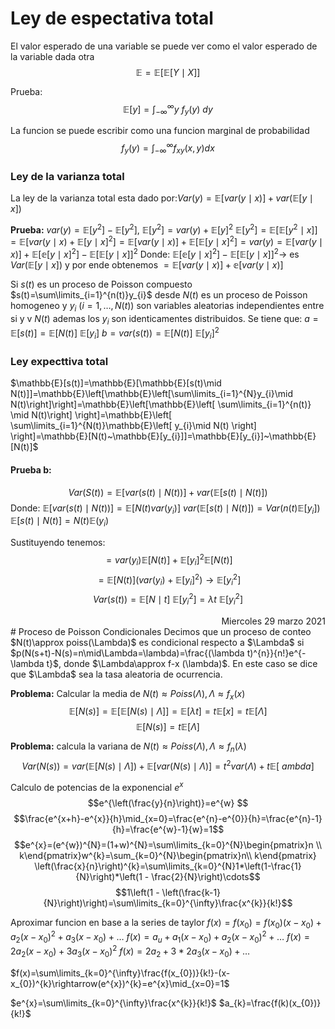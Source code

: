 # Ley de espectativa total
El valor esperado de una variable se puede ver como el valor esperado de la variable dada otra
$$\mathbb{E} = \mathbb{E}[\mathbb{E}[Y\mid X]]$$

Prueba:
$$\mathbb{E}[y] = \int_{-\infty} ^{\infty} y~f_{y}(y)~dy$$

La funcion se puede escribir como una funcion marginal de probabilidad
$$f_{y}(y)=\int_{-\infty} ^{\infty}f_{xy}(x,y )dx $$

### Ley de la varianza total
La ley de la varianza total esta dado por:$Var(y)=\mathbb{E}[var(y\mid x)] + var(\mathbb{E}[y\mid x])$ 

**Prueba:**
$var(y)=\mathbb{E}[y^{2}]-\mathbb{E}[y^{2}],~\mathbb{E}[y^{2}] =var(y)+\mathbb{E}[y]^{2}$
$\mathbb{E}[y^{2}]=\mathbb{E}[\mathbb{E}[y^{2}\mid x]]$ $=\mathbb{E}[var(y\mid x)+ \mathbb{E} [y\mid x] ^{2}]=\mathbb{E}[var(y\mid x)]+\mathbb{E} [\mathbb{E}[y\mid x]^{2}]=var(y)=\mathbb{E}[var(y\mid x)]+\mathbb{E}[\mathbb{e}[y\mid x]^{2}]-\mathbb{E}[\mathbb{E}[y\mid x]]^{2}$ 
Donde: $\mathbb{E}[\mathbb{e}[y\mid x]^{2}]-\mathbb{E}[\mathbb{E}[y\mid x]]^{2}\rightarrow$ es $Var(\mathbb{E}[y\mid x])$  y por ende obtenemos $=\mathbb{E}[var(y\mid x)]+\mathbb{e}[var(y\mid x)]$

Si $s(t)$ es un proceso de Poisson compuesto $s(t)=\sum\limits_{i=1}^{n(t)}y_{i}$ desde $N(t)$ es un proceso de Poisson homogeneo y $y_{i}~(i=1,\dots, N(t))$ son variables aleatorias independientes entre si y v $N(t)$ ademas los $y_{i}$ son identicamentes distribuidos.
Se tiene que:
$a=\mathbb{E}[s(t)]=\mathbb{E}[N(t)]~\mathbb{E}[y_{i}]$
$b= var(s(t))=\mathbb{E}[N(t)]~\mathbb{E}[y_{i}]^{2}$ 

### Ley expecttiva total
$\mathbb{E}[s(t)]=\mathbb{E}[\mathbb{E}[s(t)\mid N(t)]]=\mathbb{E}\left[\mathbb{E}\left[\sum\limits_{i=1}^{N}y_{i}\mid N(t)\right]\right]=\mathbb{E}\left[\mathbb{E}\left[ \sum\limits_{i=1}^{n(t)} \mid N(t)\right] \right]=\mathbb{E}\left[ \sum\limits_{i=1}^{N(t)}\mathbb{E}\left[ y_{i}\mid N(t) \right] \right]=\mathbb{E}[N(t)~\mathbb{E}[y_{i}]]=\mathbb{E}[y_{i}]~\mathbb{E}[N(t)]$ 
#### Prueba b:
$$Var(S(t))=\mathbb{E}[var(s(t)\mid N(t))]+var(\mathbb{E}[s(t)\mid N(t)])$$
Donde:
$\mathbb{E}[var(s(t)\mid N(t))] = \mathbb{E}[N(t)var(y_i)]$
$var(\mathbb{E}[s(t)\mid N(t)]) = Var(n(t)\mathbb{E}[y_i])$ 
$\mathbb{E}[s(t)\mid N(t)]=N(t)\mathbb{E}(y_{i})$ 

Sustituyendo tenemos:
$$=var(y_{i})\mathbb{E}[N(t)]+\mathbb{E}[y_{i}]^{2}\mathbb{E}[N(t)]$$
$$=\mathbb{E}[N(t)](var(y_{i})+\mathbb{E}[y_{i}]^{2})\rightarrow\mathbb{E}[y_{i}^{2}]$$
$$Var(s(t))=\mathbb{E}[N\mid t] ~\mathbb{E}[y_{i}^{2}]=\lambda t~\mathbb{E}[y_{i}^{2}]$$

<div align='right'>Miercoles 29 marzo 2021</div>
# Proceso de Poisson Condicionales
Decimos que un proceso de conteo $N(t)\approx poiss(\Lambda)$ es condicional respecto a $\Lambda$ si $p(N(s+t)-N(s)=n\mid\Lambda=\lambda)=\frac{(\lambda t)^{n}}{n!}e^{-\lambda t}$, donde $\Lambda\approx f-x (\lambda)$. En este caso se dice que $\Lambda$ sea la tasa aleatoria de ocurrencia.

**Problema:** Calcular la media de $N(t)\approx Poiss(\Lambda), \Lambda\approx f_{x}(x)$ 
$$\mathbb{E}[N(s)]=\mathbb{E}[\mathbb{E}[N(s)\mid\Lambda]]=\mathbb{E}[\lambda t]=t\mathbb{E}[x]=t\mathbb{E}[\Lambda]$$
$$\mathbb{E}[N(s)]=t\mathbb{E}[\Lambda]$$

**Problema:** calcula la variana de $N(t)\approx Poiss(\Lambda), \Lambda\approx f_{n}(\lambda)$
$$Var(N(s))=var(\mathbb{E}[N(s)\mid\Lambda])+\mathbb{E}[var(N(s)\mid\Lambda)]=t^{2}var(\Lambda)+t\mathbb{E}[\:ambda]$$

Calculo de potencias de la exponencial $e^{x}$
$$e^{\left(\frac{y}{n}\right)}=e^{w} $$
$$\frac{e^{x+h}-e^{x}}{h}\mid_{x=0}=\frac{e^{n}-e^{0}}{h}=\frac{e^{n}-1}{h}=\frac{e^{w}-1}{w}=1$$
$$e^{x}=(e^{w})^{N}=(1+w)^{N}=\sum\limits_{k=0}^{N}\begin{pmatrix}n \\ k\end{pmatrix}w^{k}=\sum_{k=0}^{N}\begin{pmatrix}n\\ k\end{pmatrix}  \left(\frac{x}{n}\right)^{k}=\sum\limits_{k=0}^{N}1*\left(1-\frac{1}{N}\right)*\left(1 - \frac{2}{N}\right)\cdots$$
$$1\left(1 - \left(\frac{k-1}{N}\right)\right)=\sum\limits_{k=0}^{\infty}\frac{x^{k}}{k!}$$

Aproximar funcion en base a la series de taylor
$f(x)=f(x_{0})=f(x_{0})(x-x_{0})+a_{2}(x-x_{0})^{2}+a_{3}(x-x_{0})+\dots$ 
$f(x)=a_{u}+a_{1}(x-x_{0})+a_{2}(x-x_{0})^{2}+\dots$
$f(x) =2a_{2}(x-x_{0})+3a_{3}(x-x_{0})^{2}$
$f(x)=2a_{2}+3*2a_{3}(x-x_{0})+\dots$ 

$f(x)=\sum\limits_{k=0}^{\infty}\frac{f(x_{0})}{k!}-(x-x_{0})^{k}\rightarrow(e^{x})^{k}=e^{x}\mid_{x=0}=1$

$e^{x}=\sum\limits_{k=0}^{\infty}\frac{x^{k}}{k!}$ $a_{k}=\frac{f(k)(x_{0})}{k!}$ 

